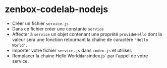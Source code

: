 # zenbox-codelab-nodejs

* Créer un fichier `service.js`
* Dans ce fichier créer une constante `service`
* Affecter à `service` un objet contenant une proprété `provideHello` dont la valeur sera une fonction retournant la chaîne de caractère `'Hello World'`.
* Importer votre fichier `service.js` dans `index.js` et utiliser.
* Remplacer la chaine ̀Hello World` dans `index.js` par l'appel de votre service.
